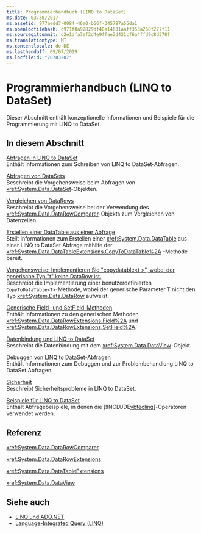 ```yaml
---
title: Programmierhandbuch (LINQ to DataSet)
ms.date: 03/30/2017
ms.assetid: 977aedd7-0084-46a0-b56f-345787a55da1
ms.openlocfilehash: c971f0a92829df40a14631aaff353a268f277f11
ms.sourcegitcommit: d2e1dfa7ef2d4e9ffae3d431cf6a4ffd9c8d378f
ms.translationtype: MT
ms.contentlocale: de-DE
ms.lasthandoff: 09/07/2019
ms.locfileid: "70783207"
---
```

# <a name="programming-guide-linq-to-dataset"></a>Programmierhandbuch (LINQ to DataSet)
Dieser Abschnitt enthält konzeptionelle Informationen und Beispiele für die Programmierung mit LINQ to DataSet.  
  
## <a name="in-this-section"></a>In diesem Abschnitt  
 [Abfragen in LINQ to DataSet](queries-in-linq-to-dataset.md)  
 Enthält Informationen zum Schreiben von LINQ to DataSet-Abfragen.  
  
 [Abfragen von DataSets](querying-datasets-linq-to-dataset.md)  
 Beschreibt die Vorgehensweise beim Abfragen von <xref:System.Data.DataSet>-Objekten.  
  
 [Vergleichen von DataRows](comparing-datarows-linq-to-dataset.md)  
 Beschreibt die Vorgehensweise bei der Verwendung des <xref:System.Data.DataRowComparer>-Objekts zum Vergleichen von Datenzeilen.  
  
 [Erstellen einer DataTable aus einer Abfrage](creating-a-datatable-from-a-query-linq-to-dataset.md)  
 Stellt Informationen zum Erstellen einer <xref:System.Data.DataTable> aus einer LINQ to DataSet Abfrage mithilfe der <xref:System.Data.DataTableExtensions.CopyToDataTable%2A> -Methode bereit.  
  
 [Vorgehensweise: Implementieren Sie "copydatable\<t >", wobei der generische Typ "t" keine DataRow ist.](implement-copytodatatable-where-type-not-a-datarow.md)  
 Beschreibt die Implementierung einer benutzerdefinierten `CopyToDataTable<T>`-Methode, wobei der generische Parameter T nicht den Typ <xref:System.Data.DataRow> aufweist.  
  
 [Generische Field- und SetField-Methoden](generic-field-and-setfield-methods-linq-to-dataset.md)  
 Enthält Informationen zu den generischen Methoden <xref:System.Data.DataRowExtensions.Field%2A> und <xref:System.Data.DataRowExtensions.SetField%2A>.  
  
 [Datenbindung und LINQ to DataSet](data-binding-and-linq-to-dataset.md)  
 Beschreibt die Datenbindung mit dem <xref:System.Data.DataView>-Objekt.  
  
 [Debuggen von LINQ to DataSet-Abfragen](debugging-linq-to-dataset-queries.md)  
 Enthält Informationen zum Debuggen und zur Problembehandlung LINQ to DataSet Abfragen.  
  
 [Sicherheit](security-linq-to-dataset.md)  
 Beschreibt Sicherheitsprobleme in LINQ to DataSet.  
  
 [Beispiele für LINQ to DataSet](linq-to-dataset-examples.md)  
 Enthält Abfragebeispiele, in denen die [!INCLUDE[vbteclinq](../../../../includes/vbteclinq-md.md)]-Operatoren verwendet werden.  
  
## <a name="reference"></a>Referenz  
 <xref:System.Data.DataRowComparer>  
  
 <xref:System.Data.DataRowExtensions>  
  
 <xref:System.Data.DataTableExtensions>  
  
 <xref:System.Data.DataView>  
  
## <a name="see-also"></a>Siehe auch

- [LINQ und ADO.NET](linq-and-ado-net.md)
- [Language-Integrated Query (LINQ)](../../../csharp/programming-guide/concepts/linq/index.md)
